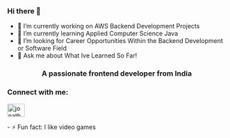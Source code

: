 ### Hi there 👋

- 🔭 I’m currently working on AWS Backend Development Projects
- 🌱 I’m currently learning Applied Computer Science Java
- 🤔 I’m looking for Career Opportunities Within the Backend Development or Software Field
- 💬 Ask me about What Ive Learned So Far!
<h3 align="center">A passionate frontend developer from India</h3>

<h3 align="left">Connect with me:</h3>
<p align="left">
<a href="https://linkedin.com/in/jonathan-roy5" target="blank"><img align="center" src="https://raw.githubusercontent.com/rahuldkjain/github-profile-readme-generator/master/src/images/icons/Social/linked-in-alt.svg" alt="jonathan-roy5" height="30" width="40" /></a>
</p>
- ⚡ Fun fact: I like video games
